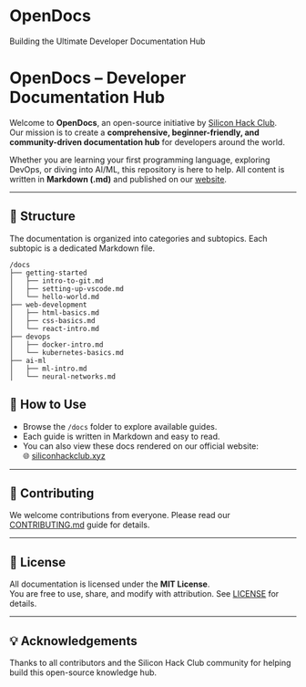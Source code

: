 # OpenDocs
Building the Ultimate Developer Documentation Hub


# OpenDocs – Developer Documentation Hub

Welcome to **OpenDocs**, an open-source initiative by [Silicon Hack Club](https://siliconhackclub.xyz).  
Our mission is to create a **comprehensive, beginner-friendly, and community-driven documentation hub** for developers around the world.  

Whether you are learning your first programming language, exploring DevOps, or diving into AI/ML, this repository is here to help. All content is written in **Markdown (.md)** and published on our [website](https://siliconhackclub.xyz).

---
## 📂 Structure

The documentation is organized into categories and subtopics. Each subtopic is a dedicated Markdown file.  

```
/docs
├── getting-started
│   ├── intro-to-git.md
│   ├── setting-up-vscode.md
│   └── hello-world.md
├── web-development
│   ├── html-basics.md
│   ├── css-basics.md
│   └── react-intro.md
├── devops
│   ├── docker-intro.md
│   └── kubernetes-basics.md
├── ai-ml
│   ├── ml-intro.md
│   └── neural-networks.md

```


## 🚀 How to Use

- Browse the `/docs` folder to explore available guides.
- Each guide is written in Markdown and easy to read.
- You can also view these docs rendered on our official website:  
  🌐 [siliconhackclub.xyz](https://siliconhackclub.xyz)

---

## 🤝 Contributing

We welcome contributions from everyone. Please read our [CONTRIBUTING.md](CONTRIBUTING.md) guide for details.

---

## 📜 License

All documentation is licensed under the **MIT License**.  
You are free to use, share, and modify with attribution. See [LICENSE](LICENSE) for details.

---

## 💡 Acknowledgements

Thanks to all contributors and the Silicon Hack Club community for helping build this open-source knowledge hub.
